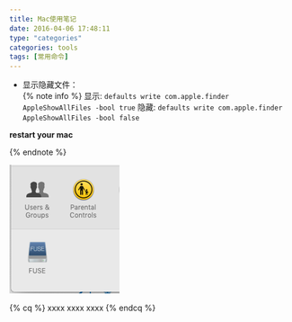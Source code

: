 ```yaml
---
title: Mac使用笔记
date: 2016-04-06 17:48:11
type: "categories"
categories: tools
tags: [常用命令]
---
```



- 显示隐藏文件：  
{% note info %} 
显示: `defaults write com.apple.finder AppleShowAllFiles -bool true`
隐藏: `defaults write com.apple.finder AppleShowAllFiles -bool false`

**restart your mac**

{% endnote %}
<!--more-->

![system preference screenshot](osxfuse/fusePanel.png)

{% cq %} xxxx xxxx xxxx {% endcq %}
